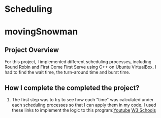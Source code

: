 # Scheduling

# movingSnowman
## Project Overview
For this project, I implemented different scheduling processes, including Round Robin and First Come First Serve using C++ on Ubuntu VirtualBox. I had to find the wait time, the turn-around time and burst time.


## How I complete the completed the project? 
1. The first step was to try to see how each "time" was calculated under each scheduling processes so that I can apply them in my code. I used these links to implement the logic to this program:[Youtube](https://www.youtube.com/watch?v=8uGblP-ag3o) [W3 Schools](https://www.w3schools.com/cpp/) 

